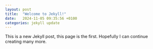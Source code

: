 ```yaml
---
layout: post
title:  "Welcome to Jekyll!"
date:   2024-11-05 09:35:56 +0100
categories: jekyll update
---
```


This is a new Jekyll post, this page is the first. Hopefully I can continue creating many more.
